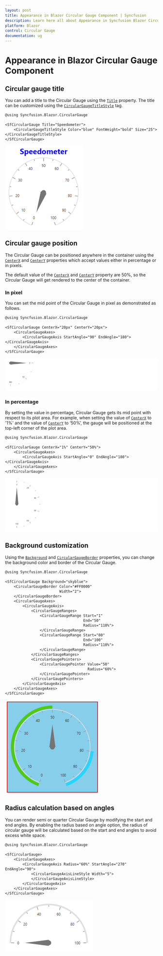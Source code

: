 ```yaml
---
layout: post
title: Appearance in Blazor Circular Gauge Component | Syncfusion
description: Learn here all about Appearance in Syncfusion Blazor Circular Gauge component and more.
platform: Blazor
control: Circular Gauge
documentation: ug
---
```


# Appearance in Blazor Circular Gauge Component

## Circular gauge title

You can add a title to the Circular Gauge using the [`Title`](https://help.syncfusion.com/cr/blazor/Syncfusion.Blazor.CircularGauge.SfCircularGauge.html#Syncfusion_Blazor_CircularGauge_SfCircularGauge_Title) property. The title can be customized using the [`CircularGaugeTitleStyle`](https://help.syncfusion.com/cr/aspnetcore-blazor/Syncfusion.Blazor.CircularGauge.CircularGaugeTitleStyle.html) tag.

```cshtml
@using Syncfusion.Blazor.CircularGauge

<SfCircularGauge Title="Speedometer">
    <CircularGaugeTitleStyle Color="blue" FontWeight="bold" Size="25"></CircularGaugeTitleStyle>
</SfCircularGauge>
```

![Circular Gauge with title](./images/title.png)

## Circular gauge position

The Circular Gauge can be positioned anywhere in the container using the [`CenterX`](https://help.syncfusion.com/cr/blazor/Syncfusion.Blazor.CircularGauge.SfCircularGauge.html#Syncfusion_Blazor_CircularGauge_SfCircularGauge_CenterX) and [`CenterY`](https://help.syncfusion.com/cr/blazor/Syncfusion.Blazor.CircularGauge.SfCircularGauge.html#Syncfusion_Blazor_CircularGauge_SfCircularGauge_CenterY) properties which accept values either in percentage or in pixels.

The default value of the [`CenterX`](https://help.syncfusion.com/cr/blazor/Syncfusion.Blazor.CircularGauge.SfCircularGauge.html#Syncfusion_Blazor_CircularGauge_SfCircularGauge_CenterX) and [`CenterY`](https://help.syncfusion.com/cr/blazor/Syncfusion.Blazor.CircularGauge.SfCircularGauge.html#Syncfusion_Blazor_CircularGauge_SfCircularGauge_CenterY) property are 50%, so the Circular Gauge will get rendered to the center of the container.

### In pixel

You can set the mid point of the Circular Gauge in pixel as demonstrated as follows.

```cshtml
@using Syncfusion.Blazor.CircularGauge

<SfCircularGauge CenterX="20px" CenterY="20px">
    <CircularGaugeAxes>
        <CircularGaugeAxis StartAngle="90" EndAngle="180"></CircularGaugeAxis>
    </CircularGaugeAxes>
</SfCircularGauge>
```

![Circular Gauge in custom position](./images/in-position.png)

### In percentage

By setting the value in percentage, Circular Gauge gets its mid point with respect to its plot area. For example, when setting the value of [`CenterX`](https://help.syncfusion.com/cr/blazor/Syncfusion.Blazor.CircularGauge.SfCircularGauge.html#Syncfusion_Blazor_CircularGauge_SfCircularGauge_CenterX) to '1%' and the value of [`CenterY`](https://help.syncfusion.com/cr/blazor/Syncfusion.Blazor.CircularGauge.SfCircularGauge.html#Syncfusion_Blazor_CircularGauge_SfCircularGauge_CenterY) to ‘50%’, the gauge will be positioned at the top-left corner of the plot area.

```cshtml
@using Syncfusion.Blazor.CircularGauge

<SfCircularGauge CenterX="1%" CenterY="50%">
    <CircularGaugeAxes>
        <CircularGaugeAxis StartAngle="0" EndAngle="180"></CircularGaugeAxis>
    </CircularGaugeAxes>
</SfCircularGauge>
```

![Circular Gauge in custom position](./images/percentages.png)

## Background customization

Using the [`Background`](https://help.syncfusion.com/cr/blazor/Syncfusion.Blazor.CircularGauge.SfCircularGauge.html#Syncfusion_Blazor_CircularGauge_SfCircularGauge_Background) and [`CircularGaugeBorder`](https://help.syncfusion.com/cr/aspnetcore-blazor/Syncfusion.Blazor.CircularGauge.CircularGaugeBorder.html) properties, you can change the background color and border of the Circular Gauge.

```cshtml
@using Syncfusion.Blazor.CircularGauge

<SfCircularGauge Background="skyblue">
    <CircularGaugeBorder Color="#FF0000"
                         Width="2">
    </CircularGaugeBorder>
    <CircularGaugeAxes>
        <CircularGaugeAxis>
            <CircularGaugeRanges>
                <CircularGaugeRange Start="1"
                                    End="50"
                                    Radius="110%">
                </CircularGaugeRange>
                <CircularGaugeRange Start="80"
                                    End="100"
                                    Radius="110%">
                </CircularGaugeRange>
            </CircularGaugeRanges>
            <CircularGaugePointers>
                <CircularGaugePointer Value="50"
                                      Radius="60%">
                </CircularGaugePointer>
            </CircularGaugePointers>
        </CircularGaugeAxis>
    </CircularGaugeAxes>
</SfCircularGauge>
```

![Circular Gauge with background and border](./images/background-border.png)

## Radius calculation based on angles

You can render semi or quarter Circular Gauge by modifying the start and end angles. By enabling the radius based on angle option, the radius of circular gauge will be calculated based on the start and end angles to avoid excess white space.

```cshtml
@using Syncfusion.Blazor.CircularGauge

<SfCircularGauge>
    <CircularGaugeAxes>
        <CircularGaugeAxis Radius="60%" StartAngle="270" EndAngle="90">
            <CircularGaugeAxisLineStyle Width="5">
            </CircularGaugeAxisLineStyle>
        </CircularGaugeAxis>
    </CircularGaugeAxes>
</SfCircularGauge>
```

![Circular Gauge with custom radius and angle](./images/radius-angle.png)